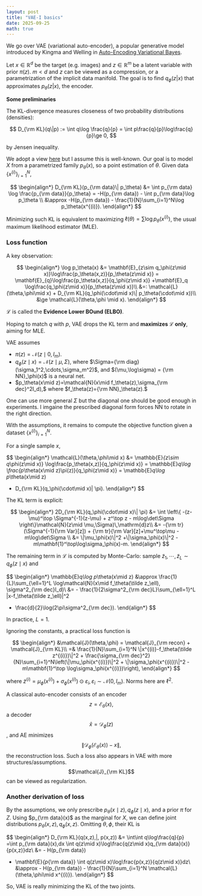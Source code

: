 ```yaml
---
layout: post
title: "VAE-I basics"
date: 2025-09-25
math: true
---
```


We go over VAE (variational auto-encoder), a popular generative model introduced by Kingma and Welling in [Auto-Encoding Variational Bayes](https://arxiv.org/abs/1312.6114).

Let $x\in \mathbb{R}^d$ be the target (e.g. images) and $z\in \mathbb{R}^m$ be a latent variable with prior $\pi(z)$. $m<d$ and $z$ can be viewed as a compression, or a parametrization of the implicit data manifold.
The goal is to find $q_\phi(z|x)$ that approximates $p_\theta(z|x),$ the encoder.

**Some preliminaries**

The KL-divergence measures closeness of two probability distributions (densities):

$$
D_{\rm KL}(q\|p) := \int q\log \frac{q}{p} = \int p\frac{q}{p}\log\frac{q}{p}\ge 0,
$$

by Jensen inequality.

We adopt a view [here](https://deepgenerativemodels.github.io/notes/vae/) but I assume this is well-known.
Our goal is to model $X$ from a parametrized family $p_\theta(x),$ so a point estimation of $\theta$. Given data 
$\lbrace x^{(i)} \rbrace_{i=1}^N,$


$$
\begin{align*}
D_{\rm KL}(p_{\rm data}\| p_\theta)
&= \int p_{\rm data} \log \frac{p_{\rm data}}{p_\theta}
= -H(p_{\rm data}) - \int p_{\rm data}\log p_\theta \\
&\approx  -H(p_{\rm data}) - \frac{1}{N}\sum_{i=1}^N\log p_\theta(x^{(i)}).
\end{align*}
$$

Minimizing such KL is equivalent to maximizing $\ell(\theta)=\sum \log p_\theta(x^{(i)})$, the usual maximum likelihood estimator (MLE).

### Loss function

A key observation:

$$
\begin{align*}
\log p_\theta(x)
    &= \mathbf{E}_{z\sim q_\phi(z\mid x)}\log\frac{p_\theta(x,z)}{p_\theta(z\mid x)}
    = \mathbf{E}_{q}\log\frac{p_\theta(x,z)}{q_\phi(z\mid x)}
    +\mathbf{E}_q \log\frac{q_\phi(z\mid x)}{p_\theta(z\mid x)}\\ 
    &=: \mathcal{L}(\theta,\phi\mid x) + D_{\rm KL}(q_\phi(\cdot\mid x)\| p_\theta(\cdot\mid x))\\
&\ge  \mathcal{L}(\theta,\phi \mid x).
\end{align*}  
$$

$\mathcal{L}$ is called the **Evidence Lower BOund (ELBO)**.


Hoping to match $q$ with $p$, VAE drops the KL term and **maximizes $\mathcal{L}$ only**, aiming for MLE.

VAE assumes

- $\pi(z)=\mathcal{N}(z\mid 0,I_m)$.
- $q_\phi(z\mid x)=\mathcal{N}(z\mid\mu,\Sigma),$ where $\Sigma={\rm diag}(\sigma_1^2,\cdots,\sigma_m^2)$, and 
$(\mu,\log\sigma) = {\rm NN}_\phi(x)$ is a neural net.
- $p_\theta(x\mid z)=\mathcal{N}(x\mid f_\theta(z),\sigma_{\rm dec}^2I_d),$
where $f_\theta(z)={\rm NN}_\theta(z).$

One can use more general $\Sigma$ but the diagonal one should be good enough in experiments. I imgaine the prescribed diagonal form forces NN to rotate in the right direction.

With the assumptions, it remains to compute the objective function
given a dataset $\lbrace x^{(i)} \rbrace_{i=1}^N.$ 

For a single sample $x$,

$$
\begin{align*}
\mathcal{L}(\theta,\phi\mid x)
&= \mathbb{E}_{z\sim q_\phi(z\mid x)} \log\frac{p_\theta(x,z)}{q_\phi(z\mid x)}
= \mathbb{E}_q\log \frac{p_\theta(x\mid z)\pi(z)}{q_\phi(z\mid x)}
= \mathbb{E}_q\log p_\theta(x\mid z)
- D_{\rm KL}(q_\phi(\cdot\mid x)\| \pi).
\end{align*}
$$

The KL term is explicit:

$$
\begin{align*}
2D_{\rm KL}(q_\phi(\cdot\mid x)\| \pi)
&= \int \left\{
        -(z-\mu)^\top \Sigma^{-1}(z-\mu)
        + z^\top z
        - m\log\det\Sigma
    \right\}\mathcal{N}(z\mid \mu,\Sigma)\,\mathrm{d}z\\ 
    &= -{\rm tr}(\Sigma^{-1}{\rm Var}[z])
        + {\rm tr}{\rm Var}[z]+\mu^\top\mu - m\log\det\Sigma \\ 
    &= \|\mu_\phi(x)\|^2 +\|\sigma_\phi(x)\|^2 - m\mathbf{1}^\top\log\sigma_\phi(x)-m.
\end{align*}
$$

The remaining term in $\mathcal{L}$ is computed by Monte-Carlo:
sample $\tilde z_1,\cdots,\tilde z_L\sim q_\phi(z\mid x)$ and 

$$
\begin{align*}
\mathbb{E}_q\log p_\theta(x\mid z)
&\approx \frac{1}{L}\sum_{\ell=1}^L \log\mathcal{N}(x\mid f_\theta(\tilde z_\ell), \sigma^2_{\rm dec}I_d)\\ 
&= - \frac{1}{2\sigma^2_{\rm dec}L}\sum_{\ell=1}^L \|x-f_\theta(\tilde z_\ell)\|^2 
- \frac{d}{2}\log(2\pi\sigma^2_{\rm dec}).
\end{align*}
$$

In practice, $L=1$.

Ignoring the constants, a practical loss function is

$$
\begin{align*}
&\mathcal{J}(\theta,\phi) =
\mathcal{J}_{\rm recon} + \mathcal{J}_{\rm KL}\\
=& 
    \frac{1}{N}\sum_{i=1}^N \|x^{(i)}-f_\theta(\tilde z^{(i)})\|^2 
     + \frac{\sigma_{\rm dec}^2}{N}\sum_{i=1}^N\left(\|\mu_\phi(x^{(i)})\|^2 + \|\sigma_\phi(x^{(i)})\|^2 - m\mathbf{1}^\top \log\sigma_\phi(x^{(i)})\right),
\end{align*}
$$

where $\tilde z^{(i)}=\mu_\phi(x^{(i)}) + \sigma_\phi(x^{(i)})\odot \varepsilon_i, \varepsilon_i\sim \mathcal{N}(0,I_m).$ Norms here are $\ell^2$.

A classical auto-encoder consists of an encoder 
$$z=\mathcal{E}_\theta(x),$$ 
a decoder 
$$\hat x=\mathcal{D}_\phi(z)$$, 
and AE minimizes 
$$ \|\mathcal{D}_\phi(\mathcal{E}_\theta(x))-x\| ,$$ the reconstruction loss.
Such a loss also appears in VAE with more structures/assumptions.
$$\mathcal{J}_{\rm KL}$$ can be viewed as regularization.

### Another derivation of loss

By the assumptions, we only prescribe $p_\theta(x\mid z), q_\phi(z\mid x)$, and a prior $\pi$ for $Z$. Using $p_{\rm data}(x)$ as the marginal for $X$, we can define joint distributions $p_\theta(x,z),q_\phi(x,z).$ Omitting $\theta,\phi$, their KL is

$$
\begin{align*}
D_{\rm KL}(q(x,z)\,\|\, p(x,z))
&= \int\int q\log\frac{q}{p}
=\int p_{\rm data}(x)\,dx \int q(z\mid x)\log\frac{q(z\mid x)q_{\rm data}(x)}{p(x,z)}dz\\ 
&= - H(p_{\rm data}) 
- \mathbf{E}_{p_{\rm data}} \int q(z\mid x)\log\frac{p(x,z)}{q(z\mid x)}dz\\ 
&\approx - H(p_{\rm data}) - \frac{1}{N}\sum_{i=1}^N \mathcal{L}(\theta,\phi\mid x^{(i)}).
\end{align*}
$$

So, VAE is really minimizing the KL of the two joints.